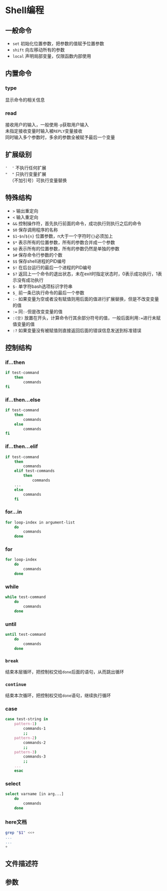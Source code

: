 # Shell编程
## 一般命令
+ `set` 初始化位置参数，把参数的值赋予位置参数
+ `shift` 向左移动所有的参数
+ `local` 声明局部变量，仅限函数内部使用

## 内置命令
### type
显示命令的相关信息
### read
接收用户的输入，一般使用`-p`获取用户输入  
未指定接收变量时输入被`REPLY`变量接收  
同时输入多个参数时，多余的参数全被赋予最后一个变量

## 扩展级别
`'  '` 不执行任何扩展  
`"  "` 只执行变量扩展  
`  `（不加引号）可执行变量替换  

## 特殊结构
+ `>` 输出重定向
+ `<` 输入重定向
+ `&&` 控制操作符，首先执行前面的命令，成功执行则执行之后的命令
+ `$0` 保存调用程序的名称
+ `$1`-`$n`/`${n}` 位置参数，n大于一个字符时`{}`必须加上
+ `$*` 表示所有的位置参数，所有的参数合并成一个参数
+ `$@` 表示所有的位置参数，所有的参数仍然是单独的参数
+ `$#` 保存命令行参数的个数
+ `$$` 保存shell进程的PID编号
+ `$!` 在后台运行的最后一个进程的PID编号
+ `$?` 返回上一个命令的退出状态，未在exit时指定状态时，0表示成功执行，1表示没有成功执行
+ `$-` 单字符bash选项标识字符串
+ `$_` 前一条已执行命令的最后一个参数
+ `:-` 如果变量为空或者没有赋值则用后面的值进行扩展替换，但是不改变变量的值
+ `:=` 同`:-`但是改变变量的值
+ `:(空)` 放置在开头，计算命令行其余部分符号的值，一般后面利用`:=`进行未赋值变量的值
+ `:?` 如果变量没有被赋值则直接返回后面的错误信息发送到标准错误

## 控制结构
### if...then
```bash
if test-command
    then
        commands
fi
```
### if...then...else
```bash
if test-command
    then
        commands
    else
        commands
fi
```
### if...then...elif
```bash
if test-command
    then
        commands
    elif test-commands
        then
            commands
    ...
    else
        commands
    fi
```
### for...in
```bash
for loop-index in argument-list
    do
        commands
    done
```
### for
```bash
for loop-index
    do
        commands
    done
```
### while
```bash
while test-command
    do
        commands
    done
```
### until
```bash
until test-command
    do
        commands
    done
```
### `break`
结束本层循环，把控制权交给`done`后面的语句，从而跳出循环
### `continue`
结束本次循环，把控制权交给`done`语句，继续执行循环
### case
```bash
case test-string in
    pattern-1)
        commands-1
        ;;
    pattern-2)
        commands-2
        ;;
    pattern-3)
        commands-3
        ;;
    ...
    esac
```

### select
```bash
select varname [in arg...]
    do
        commands
    done
```
### here文档
```bash
grep "$1" <<+
...
...
+
```
## 文件描述符
## 参数
